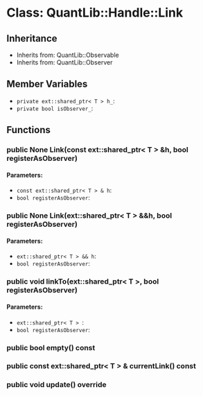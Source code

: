 # Class: QuantLib::Handle::Link

## Inheritance
- Inherits from: QuantLib::Observable
- Inherits from: QuantLib::Observer

## Member Variables
- `private ext::shared_ptr< T > h_`: 
- `private bool isObserver_`: 

## Functions
### public None Link(const ext::shared_ptr< T > &h, bool registerAsObserver)

#### Parameters:
- `const ext::shared_ptr< T > & h`: 
- `bool registerAsObserver`: 

### public None Link(ext::shared_ptr< T > &&h, bool registerAsObserver)

#### Parameters:
- `ext::shared_ptr< T > && h`: 
- `bool registerAsObserver`: 

### public void linkTo(ext::shared_ptr< T >, bool registerAsObserver)

#### Parameters:
- `ext::shared_ptr< T > `: 
- `bool registerAsObserver`: 

### public bool empty() const


### public const ext::shared_ptr< T > & currentLink() const


### public void update() override


